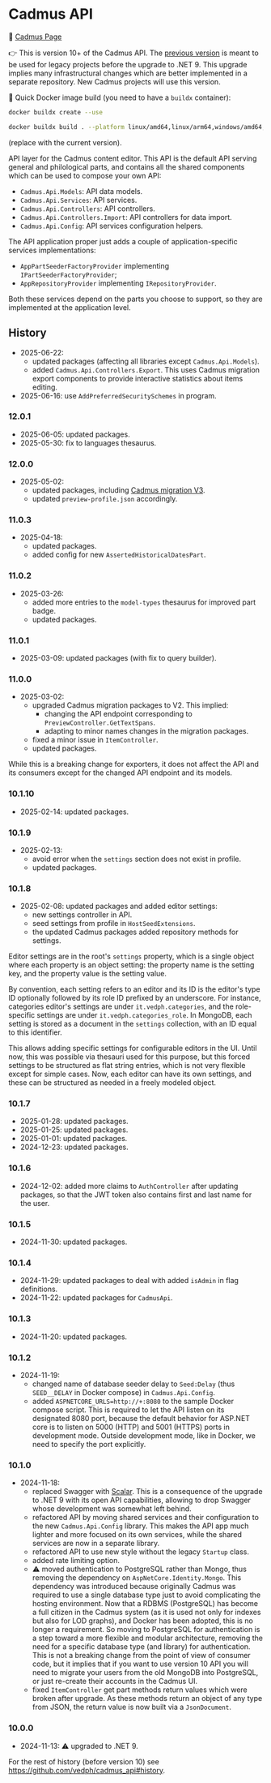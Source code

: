 # Cadmus API

👀 [Cadmus Page](https://myrmex.github.io/overview/cadmus/)

👉 This is version 10+ of the Cadmus API. The [previous version](https://github.com/vedph/cadmus_api) is meant to be used for legacy projects before the upgrade to .NET 9. This upgrade implies many infrastructural changes which are better implemented in a separate repository. New Cadmus projects will use this version.

🐋 Quick Docker image build (you need to have a `buildx` container):

```bash
docker buildx create --use

docker buildx build . --platform linux/amd64,linux/arm64,windows/amd64,windows/arm64 -t vedph2020/cadmus-api:10.1.0 -t vedph2020/cadmus-api:latest --push
```

(replace with the current version).

API layer for the Cadmus content editor. This API is the default API serving general and philological parts, and contains all the shared components which can be used to compose your own API:

- `Cadmus.Api.Models`: API data models.
- `Cadmus.Api.Services`: API services.
- `Cadmus.Api.Controllers`: API controllers.
- `Cadmus.Api.Controllers.Import`: API controllers for data import.
- `Cadmus.Api.Config`: API services configuration helpers.

The API application proper just adds a couple of application-specific services implementations:

- `AppPartSeederFactoryProvider` implementing `IPartSeederFactoryProvider`;
- `AppRepositoryProvider` implementing `IRepositoryProvider`.

Both these services depend on the parts you choose to support, so they are implemented at the application level.

## History

- 2025-06-22:
  - updated packages (affecting all libraries except `Cadmus.Api.Models`).
  - added `Cadmus.Api.Controllers.Export`. This uses Cadmus migration export components to provide interactive statistics about items editing.
- 2025-06-16: use `AddPreferredSecuritySchemes` in program.

### 12.0.1

- 2025-06-05: updated packages.
- 2025-05-30: fix to languages thesaurus.

### 12.0.0

- 2025-05-02:
  - updated packages, including [Cadmus migration V3](https://github.com/vedph/cadmus-migration-v3/tree/master).
  - updated `preview-profile.json` accordingly.

### 11.0.3

- 2025-04-18:
  - updated packages.
  - added config for new `AssertedHistoricalDatesPart`.

### 11.0.2

- 2025-03-26:
  - added more entries to the `model-types` thesaurus for improved part badge.
  - updated packages.

### 11.0.1

- 2025-03-09: updated packages (with fix to query builder).

### 11.0.0

- 2025-03-02:
  - upgraded Cadmus migration packages to V2. This implied:
    - changing the API endpoint corresponding to `PreviewController.GetTextSpans`.
    - adapting to minor names changes in the migration packages.
  - fixed a minor issue in `ItemController`.
  - updated packages.

While this is a breaking change for exporters, it does not affect the API and its consumers except for the changed API endpoint and its models.

### 10.1.10

- 2025-02-14: updated packages.

### 10.1.9

- 2025-02-13:
  - avoid error when the `settings` section does not exist in profile.
  - updated packages.

### 10.1.8

- 2025-02-08: updated packages and added editor settings:
  - new settings controller in API.
  - seed settings from profile in `HostSeedExtensions`.
  - the updated Cadmus packages added repository methods for settings.

Editor settings are in the root's `settings` property, which is a single object where each property is an object setting: the property name is the setting key, and the property value is the setting value.

By convention, each setting refers to an editor and its ID is the editor's type ID optionally followed by its role ID prefixed by an underscore. For instance, categories editor's settings are under `it.vedph.categories`, and the role-specific settings are under `it.vedph.categories_role`. In MongoDB, each setting is stored as a document in the `settings` collection, with an ID equal to this identifier.

This allows adding specific settings for configurable editors in the UI. Until now, this was possible via thesauri used for this purpose, but this forced settings to be structured as flat string entries, which is not very flexible except for simple cases. Now, each editor can have its own settings, and these can be structured as needed in a freely modeled object.

### 10.1.7

- 2025-01-28: updated packages.
- 2025-01-25: updated packages.
- 2025-01-01: updated packages.
- 2024-12-23: updated packages.

### 10.1.6

- 2024-12-02: added more claims to `AuthController` after updating packages, so that the JWT token also contains first and last name for the user.

### 10.1.5

- 2024-11-30: updated packages.

### 10.1.4

- 2024-11-29: updated packages to deal with added `isAdmin` in flag definitions.
- 2024-11-22: updated packages for `CadmusApi`.

### 10.1.3

- 2024-11-20: updated packages.

### 10.1.2

- 2024-11-19:
  - changed name of database seeder delay to `Seed:Delay` (thus `SEED__DELAY` in Docker compose) in `Cadmus.Api.Config`.
  - added `ASPNETCORE_URLS=http://+:8080` to the sample Docker compose script. This is required to let the API listen on its designated 8080 port, because the default behavior for ASP.NET core is to listen on 5000 (HTTP) and 5001 (HTTPS) ports in development mode. Outside development mode, like in Docker, we need to specify the port explicitly.

### 10.1.0

- 2024-11-18:
  - replaced Swagger with [Scalar](https://github.com/scalar/scalar). This is a consequence of the upgrade to .NET 9 with its open API capabilities, allowing to drop Swagger whose development was somewhat left behind.
  - refactored API by moving shared services and their configuration to the new `Cadmus.Api.Config` library. This makes the API app much lighter and more focused on its own services, while the shared services are now in a separate library.
  - refactored API to use new style without the legacy `Startup` class.
  - added rate limiting option.
  - ⚠️ moved authentication to PostgreSQL rather than Mongo, thus removing the dependency on `AspNetCore.Identity.Mongo`. This dependency was introduced because originally Cadmus was required to use a single database type just to avoid complicating the hosting environment. Now that a RDBMS (PostgreSQL) has become a full citizen in the Cadmus system (as it is used not only for indexes but also for LOD graphs), and Docker has been adopted, this is no longer a requirement. So moving to PostgreSQL for authentication is a step toward a more flexible and modular architecture, removing the need for a specific database type (and library) for authentication. This is not a breaking change from the point of view of consumer code, but it implies that if you want to use version 10 API you will need to migrate your users from the old MongoDB into PostgreSQL, or just re-create their accounts in the Cadmus UI.
  - fixed `ItemController` get part methods return values which were broken after upgrade. As these methods return an object of any type from JSON, the return value is now built via a `JsonDocument`.

### 10.0.0

- 2024-11-13: ⚠️ upgraded to .NET 9.

For the rest of history (before version 10) see <https://github.com/vedph/cadmus_api#history>.
